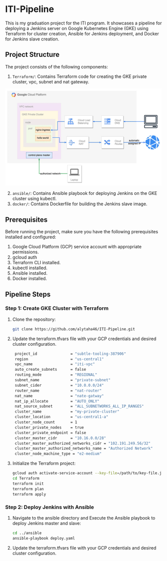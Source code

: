 # ITI-Pipeline

This is my graduation project for the ITI program. It showcases a pipeline for deploying a Jenkins server on Google Kubernetes Engine (GKE) using Terraform for cluster creation, Ansible for Jenkins deployment, and Docker for Jenkins slave creation.

## Project Structure

The project consists of the following components:

1. `Terraform/`: Contains Terraform code for creating the GKE private cluster, vpc, subnet and nat gateway.

![Image Description](./diagram.jpg)

2. `ansible/`: Contains Ansible playbook for deploying Jenkins on the GKE cluster using kubectl.
3. `docker/`: Contains Dockerfile for building the Jenkins slave image.

## Prerequisites

Before running the project, make sure you have the following prerequisites installed and configured:

1. Google Cloud Platform (GCP) service account with appropriate permissions.
2. gcloud auth
3. Terraform CLI installed.
4. kubectl installed.
5. Ansible installed.
6. Docker installed.

## Pipeline Steps

### Step 1: Create GKE Cluster with Terraform

1. Clone the repository:
   ```bash
   git clone https://github.com/alytaha46/ITI-Pipeline.git
   ```

2. Update the terraform.tfvars file with your GCP credentials and desired cluster configuration.

   ```bash
    project_id               = "subtle-tooling-387906"
    region                   = "us-central1"
    vpc_name                 = "iti-vpc"
    auto_create_subnets      = false
    routing_mode             = "REGIONAL"
    subnet_name              = "private-subnet"
    subnet_cider             = "10.0.0.0/24"
    router_name              = "nat-router"
    nat_name                 = "nate-gatway"
    nat_ip_allocate          = "AUTO_ONLY"
    nat_source_subnet        = "ALL_SUBNETWORKS_ALL_IP_RANGES"
    cluster_name             = "my-private-cluster"
    cluster_location         = "us-central1-a"
    cluster_node_count       = 1
    cluster_private_nodes    = true
    cluster_private_endpoint = false
    cluster_master_cidr      = "10.16.0.0/28"
    cluster_master_authorized_networks_cidr = "102.191.249.56/32"
    cluster_master_authorized_networks_name = "Authorized Network"
    cluster_node_machine_type = "e2-medium"
   ```

3. Initialize the Terraform project:

    ```bash
    gcloud auth activate-service-account --key-file=/path/to/key-file.json
    cd Terraform
    terraform init
    terraform plan
    terraform apply
    ```
### Step 2: Deploy Jenkins with Ansible
1. Navigate to the ansible directory and Execute the Ansible playbook to deploy Jenkins master and slave:

   ```bash
   cd ../ansible
   ansible-playbook deploy.yaml
   ```

2. Update the terraform.tfvars file with your GCP credentials and desired cluster configuration.